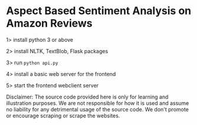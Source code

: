 # Aspect Based Sentiment Analysis on Amazon Reviews


1> install python 3 or above


2> install NLTK, TextBlob, Flask packages


3> run `python api.py`


4> install a basic web server for the frontend


5> start the frontend webclient server



Disclaimer: The source code provided here is only for learning and illustration purposes. We are not responsible for how it is used and assume no liability for any detrimental usage of the source code. We don't promote or encourage scraping or scrape the websites. 